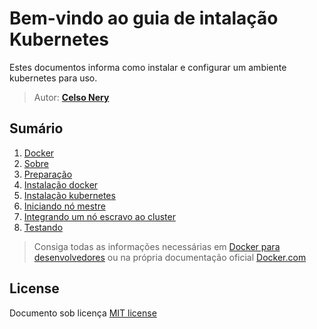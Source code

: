 # Bem-vindo ao guia de intalação Kubernetes

Estes documentos informa como instalar e configurar um ambiente kubernetes para uso.

> Autor: **[Celso Nery](https://github.com/celsonery)**

## Sumário
1. [Docker](docs/docker.md)
1. [Sobre](docs/sobre.md)
1. [Preparação](docs/prepare.md)
1. [Instalação docker](docs/install-docker.md)
1. [Instalação kubernetes](docs/install-kubernetes.md)
1. [Iniciando nó mestre ](docs/install-docker.md)
1. [Integrando um nó escravo ao cluster](docs/install-docker.md)
1. [Testando](docs/install-docker.md)



> Consiga todas as informações necessárias em [Docker para desenvolvedores](https://github.com/gomex/docker-para-desenvolvedores)
ou na própria documentação oficial [Docker.com](https://www.docker.com/)

## License
Documento sob licença [MIT license](LICENSE)
